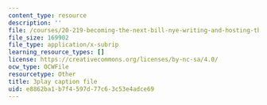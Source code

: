 ```yaml
---
content_type: resource
description: ''
file: /courses/20-219-becoming-the-next-bill-nye-writing-and-hosting-the-educational-show-january-iap-2015/e8862ba1b7f4597d77c63c53e4adce69_Docl3KOqnHI.srt
file_size: 169902
file_type: application/x-subrip
learning_resource_types: []
license: https://creativecommons.org/licenses/by-nc-sa/4.0/
ocw_type: OCWFile
resourcetype: Other
title: 3play caption file
uid: e8862ba1-b7f4-597d-77c6-3c53e4adce69
---
```

